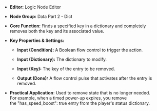 - **Editor:** Logic Node Editor
    
- **Node Group:** Data Part 2 - Dict
    
- **Core Function:** Finds a specified key in a dictionary and completely removes both the key and its associated value.
    
- **Key Properties & Settings:**
    
    - **Input (Condition):** A Boolean flow control to trigger the action.
        
    - **Input (Dictionary):** The dictionary to modify.
        
    - **Input (Key):** The key of the entry to be removed.
        
    - **Output (Done):** A flow control pulse that activates after the entry is removed.
        
- **Practical Application:** Used to remove state that is no longer needed. For example, when a timed power-up expires, you remove the "has_speed_boost": true entry from the player's status dictionary.